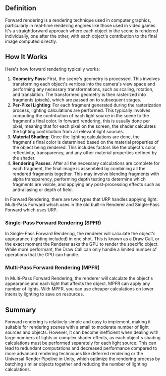 ## Definition

Forward rendering is a rendering technique used in computer graphics, particularly in real-time rendering engines like those used in video games. It's a straightforward approach where each object in the scene is rendered individually, one after the other, with each object's contribution to the final image computed directly.
## How It Works
Here's how forward rendering typically works:
1. **Geometry Pass**: First, the scene's geometry is processed. This involves transforming each object's vertices into the camera's view space and performing any necessary transformations, such as scaling, rotation, and translation. The transformed geometry is then rasterized into fragments (pixels), which are passed on to subsequent stages.
2. **Per-Pixel Lighting**: For each fragment generated during the rasterization process, lighting calculations are performed. This typically involves computing the contribution of each light source in the scene to the fragment's final color. In forward rendering, this is usually done per pixel, meaning that for each pixel on the screen, the shader calculates the lighting contribution from all relevant light sources.
3. **Material Shading**: Once the lighting calculations are done, the fragment's final color is determined based on the material properties of the object being rendered. This includes factors like the object's color, reflectivity, transparency, and any other material properties defined by the shader.
4. **Rendering Passes**: After all the necessary calculations are complete for each fragment, the final image is assembled by combining all the rendered fragments together. This may involve blending fragments with alpha transparency, performing depth testing to determine which fragments are visible, and applying any post-processing effects such as anti-aliasing or depth of field.

In Forward Rendering, there are two types that URP handles applying light. Multi-Pass Forward which uses in the old built-in Renderer and Single-Pass Forward which uses URP. 

### Single-Pass Forward Rendering (SPFR)

In Single-Pass Forward Rendering, the renderer will calculate the object's appearance (lighting included) in one shot. This is known as a Draw Call, or the exact moment the Renderer asks the GPU to render the specific object. While more performant, the Draw Call can only handle a limited number of operations that the GPU can handle. 

### Multi-Pass Forward Rendering (MPFR)

In Multi-Pass Forward Rendering, the renderer will calculate the object's appearance and each light that affects the object. MPFR can apply any number of lights. With MPFR, you can use cheaper calculations on lower intensity lighting to save on resources. 


## Summary

Forward rendering is relatively simple and easy to implement, making it suitable for rendering scenes with a small to moderate number of light sources and objects. However, it can become inefficient when dealing with large numbers of lights or complex shader effects, as each object's shading calculations must be performed separately for each light source. This can lead to redundant computations and decreased performance compared to more advanced rendering techniques like deferred rendering or the Universal Render Pipeline in Unity, which optimize the rendering process by batching similar objects together and reducing the number of lighting calculations.